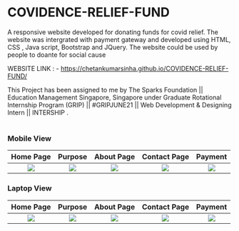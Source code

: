# COVIDENCE-RELIEF-FUND
A responsive website developed for donating funds for covid relief. The website was intergrated with payment gateway and developed using HTML, CSS , Java script, Bootstrap and JQuery. The website could be used by people to doante for social cause

WEBSITE LINK : - https://chetankumarsinha.github.io/COVIDENCE-RELIEF-FUND/

This Project has been assigned to me by 
The Sparks Foundation || Education Management Singapore, Singapore
under Graduate Rotational Internship Program (GRIP) || #GRIPJUNE21 
|| Web Development & Designing  Intern || INTERSHIP .
<br />
<br />
### Mobile View

Home Page               |  Purpose               | About Page               |  Contact Page               | Payment                    
:-------------------------:|:-------------------------:|:-------------------------:|:-------------------------:|:-------------------------:
![](https://user-images.githubusercontent.com/83967941/147749979-7af283a2-a342-4616-b031-90b32789857e.png)|![](https://user-images.githubusercontent.com/83967941/147750212-dbe90db2-1132-4e88-a8cf-4c70d1562cd9.png)|![](https://user-images.githubusercontent.com/83967941/147750321-0c948cf0-4970-4c32-9620-905cbca7d28c.png)|![](https://user-images.githubusercontent.com/83967941/147750476-84e7d0f5-556f-40e8-a213-edd7abd03f8e.png)|![](https://user-images.githubusercontent.com/83967941/147751044-429d3145-27ba-49e5-a0a4-070884fb4a1a.png)|

### Laptop View

Home Page               |  Purpose               | About Page               |  Contact Page               | Payment                    
:-------------------------:|:-------------------------:|:-------------------------:|:-------------------------:|:-------------------------:
![](https://user-images.githubusercontent.com/83967941/147751182-4cc085ae-0857-478e-a573-6cbe045bfe5e.png)|![](https://user-images.githubusercontent.com/83967941/147751198-e5ac3537-b7e3-40d2-8f01-4bcae361c20e.png)|![](https://user-images.githubusercontent.com/83967941/147751213-55c663a4-2343-4a3a-bc36-a29683fb7334.png)|![](https://user-images.githubusercontent.com/83967941/147751223-54a4b6d3-db8f-4686-bc24-b445e5d977a6.png)|![](https://user-images.githubusercontent.com/83967941/147751228-f3c5cee5-662d-4c4c-8b36-6ae10a4ad765.png)|


